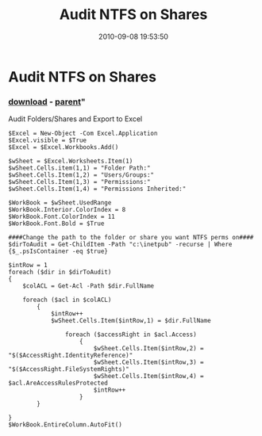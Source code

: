 ﻿---
pid:            2125
parent:         1721
children:       
poster:         ission
title:          Audit NTFS on Shares
date:           2010-09-08 19:53:50
format:         posh
---

# Audit NTFS on Shares

### [download](2125.ps1) - [parent](1721.md)"

Audit Folders/Shares and Export to Excel

```posh
$Excel = New-Object -Com Excel.Application
$Excel.visible = $True
$Excel = $Excel.Workbooks.Add()

$wSheet = $Excel.Worksheets.Item(1)
$wSheet.Cells.item(1,1) = "Folder Path:" 
$wSheet.Cells.Item(1,2) = "Users/Groups:"
$wSheet.Cells.Item(1,3) = "Permissions:"
$wSheet.Cells.Item(1,4) = "Permissions Inherited:"

$WorkBook = $wSheet.UsedRange
$WorkBook.Interior.ColorIndex = 8
$WorkBook.Font.ColorIndex = 11
$WorkBook.Font.Bold = $True

####Change the path to the folder or share you want NTFS perms on####
$dirToAudit = Get-ChildItem -Path "c:\inetpub" -recurse | Where {$_.psIsContainer -eq $true}

$intRow = 1
foreach ($dir in $dirToAudit)
{
	$colACL = Get-Acl -Path $dir.FullName

	foreach ($acl in $colACL)
		{
			$intRow++
			$wSheet.Cells.Item($intRow,1) = $dir.FullName
			
				foreach ($accessRight in $acl.Access)
					{
						$wSheet.Cells.Item($intRow,2) = "$($AccessRight.IdentityReference)"
				    	$wSheet.Cells.Item($intRow,3) = "$($AccessRight.FileSystemRights)"
						$wSheet.Cells.Item($intRow,4) = $acl.AreAccessRulesProtected
						$intRow++
					}
		}
	
}
$WorkBook.EntireColumn.AutoFit()
```
